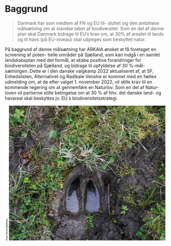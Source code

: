 # Baggrund

> Danmark har som medlem af FN og EU til- sluttet sig den ambitiøse målsætning om at standse tabet af biodiversitet. Som en del af denne plan skal Danmark bidrage til EU’s krav om, at 30% af arealet til lands og til havs (på EU-niveau) skal udpeges som beskyttet natur.

På baggrund af denne målsætning har ARKAIA ønsket at få foretaget en screening af poten- tielle områder på Sjælland, som kan indgå i en samlet landskabsplan med det formål, at skabe
positive forandringer for biodiversiteten på Sjælland, og bidrage til opfyldelse af 30 %-mål- sætningen. Dette er i den danske valgkamp 2022 aktualiseret af, at SF, Enhedslisten, Alternativet og Radikale Venstre er kommet med en fælles udmelding om, at de efter valget 1. november 2022, vil stille krav til en kommende regering om at gennemføre en Naturlov. Som en del af Natur- loven vil partierne stille betingelse om at 30 % af hhv. det danske land- og havareal skal beskyttes jv. EU ́s biodiversitetsstrategi.


![dyrefodspor](/assets/images/baggrund-fodspor.png)
